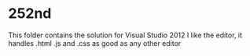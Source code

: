 252nd
=====

This folder contains the solution for Visual Studio 2012
I like the editor, it handles .html .js and .css as good as any other editor
